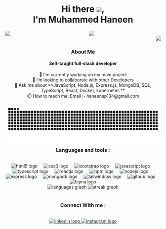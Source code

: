 <h1 align="center">
  Hi there <img src="https://media.giphy.com/media/hvRJCLFzcasrR4ia7z/giphy.gif" width="30px">,<br> I'm Muhammed Haneen
</h1>

<div align="center" style="display: flex; justify-content: center; align-items: center; gap: 40px;">
  <img src="https://user-images.githubusercontent.com/74038190/212748842-9fcbad5b-6173-4175-8a61-521f3dbb7514.gif" width="400">
  <img src="https://user-images.githubusercontent.com/74038190/212750672-2f3f2b50-c84f-4ed8-a60a-849ae69ff9df.gif" width="400">
</div>

<div align="right">
  <img src="https://visitor-badge.laobi.icu/badge?page_id=haneenep.haneenep&left_color=yellow&right_color=black"  />
</div>

<h3 align="center">About Me</h3>

<h4 align="center">Self-taught full-stack developer</h4>

<p align="center">🔭 I'm currently working on my main project <br>👯 I’m looking to collaborate with other Developers<br>💬 Ask me about **JavaScript, Node.js, Express.js, MongoDB, SQL, TypeScript, React, Docker, kubernetes **<br>📫 How to reach me: Email :- haneenep134@gmail.com</p>

<img src="https://raw.githubusercontent.com/haneenep/haneenep/output/snake.svg" alt="Snake animation" />

<h3 align="center">Languages and tools :</h3>

<br clear="both">

<div align="center">
  <img src="https://img.shields.io/badge/HTML5-E34F26?logo=html5&logoColor=white&style=for-the-badge" height="25" alt="html5 logo"  />
  <img width="12" />
  <img src="https://img.shields.io/badge/CSS3-1572B6?logo=css3&logoColor=white&style=for-the-badge" height="25" alt="css3 logo"  />
  <img width="12" />
  <img src="https://img.shields.io/badge/Bootstrap-7952B3?logo=bootstrap&logoColor=white&style=for-the-badge" height="25" alt="bootstrap logo"  />
  <img width="12" />
  <img src="https://img.shields.io/badge/JavaScript-F7DF1E?logo=javascript&logoColor=black&style=for-the-badge" height="25" alt="javascript logo"  />
  <img width="12" />
  <img src="https://img.shields.io/badge/TypeScript-007acc?logo=typescript&logoColor=black&style=for-the-badge" height="25" alt="typescript logo"  />
  <img width="12" />
  <img src="https://img.shields.io/badge/React-black?logo=react&logoColor=2361DAFB&style=for-the-badge" height="25" alt="reactjs logo"  />
  <img width="12" />
  <img src="https://img.shields.io/badge/npm-CB3837?logo=npm&logoColor=white&style=for-the-badge" height="25" alt="npm logo"  />
  <img width="12" />
  <img src="https://img.shields.io/badge/Node.js-339933?logo=nodedotjs&logoColor=white&style=for-the-badge" height="25" alt="nodejs logo"  />
  <img width="12" />
  <img src="https://img.shields.io/badge/Express-000000?logo=express&logoColor=white&style=for-the-badge" height="25" alt="express logo"  />
  <img width="12" />
  <img src="https://img.shields.io/badge/MongoDB-47A248?logo=mongodb&logoColor=white&style=for-the-badge" height="25" alt="mongodb logo"  />
  <img width="12" />
  <img src="https://img.shields.io/badge/Tailwind CSS-06B6D4?logo=tailwindcss&logoColor=black&style=for-the-badge" height="25" alt="tailwindcss logo"  />
  <img width="12" />
  <img src="https://img.shields.io/badge/GitHub-181717?logo=github&logoColor=white&style=for-the-badge" height="25" alt="github logo"  />
  <img width="12" />
  <img src="https://img.shields.io/badge/Figma-F24E1E?logo=figma&logoColor=white&style=for-the-badge" height="25" alt="figma logo"  />
</div>

<div align="center">
  <img src="https://github-readme-stats.vercel.app/api/top-langs?username=haneenep&locale=en&hide_title=true&layout=compact&card_width=320&langs_count=5&theme=chartreuse-dark&hide_border=true&order=2" height="150" alt="languages graph"  />
  <img src="https://streak-stats.demolab.com?user=haneenep&locale=en&mode=daily&theme=chartreuse-dark&hide_border=true&border_radius=5&order=3" height="150" alt="streak graph"  />
</div>

<br clear="both">

<h3 align="center">Connect With me :</h3>

<br clear="both">

<div align="center">
  <a href="www.linkedin.com/in/muhammed-haneen-9465822aa " target="_blank">
    <img src="https://raw.githubusercontent.com/maurodesouza/profile-readme-generator/master/src/assets/icons/social/linkedin/default.svg" width="42" height="30" alt="linkedin logo"  />
  </a>
  <a href="https://www.instagram.com/_haneen_ep_?igsh=MWcyMW1ubm8za2tzYQ%3D%3D&utm_source=qr" target="_blank">
    <img src="https://raw.githubusercontent.com/maurodesouza/profile-readme-generator/master/src/assets/icons/social/instagram/default.svg" width="42" height="30" alt="instagram logo"  />
  </a>
</div>
